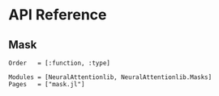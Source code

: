 # API Reference

## Mask

```@index
Order   = [:function, :type]
```

```@autodocs
Modules = [NeuralAttentionlib, NeuralAttentionlib.Masks]
Pages   = ["mask.jl"]
```
